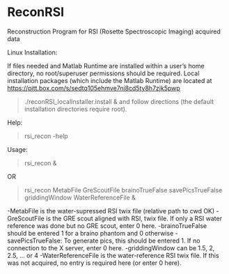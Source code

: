 # ReconRSI
Reconstruction Program for RSI (Rosette Spectroscopic Imaging) acquired data


Linux Installation:

If files needed and Matlab Runtime are installed within a user’s home directory, no root/superuser permissions should be required. Local installation packages (which include the Matlab Runtime) are located at  https://pitt.box.com/s/sedtq105ehmve7ni8cd5ty8h7zjk5pwp 

> ./reconRSI_localInstaller.install &
and follow directions (the default installation directories require root).

Help:

> rsi_recon -help

Usage:

> rsi_recon &

OR

> rsi_recon MetabFile GreScoutFile brainoTrueFalse savePicsTrueFalse griddingWindow WaterReferenceFile &

-MetabFile is the water-supressed RSI twix file (relative path to cwd OK)
-GreScoutFile is the GRE scout aligned with RSI, twix file. If only a RSI water reference was done but no GRE scout, enter 0 here.
-brainoTrueFalse should be entered 1 for a braino phantom  and 0 otherwise
-savePicsTrueFalse: To generate pics, this should be entered 1. If no connection to the X server, enter 0 here.
-griddingWindow can be 1.5, 2, 2.5, ... or 4
-WaterReferenceFile is the water-reference RSI twix file. If this was not acquired, no entry is required here (or enter 0 here).
